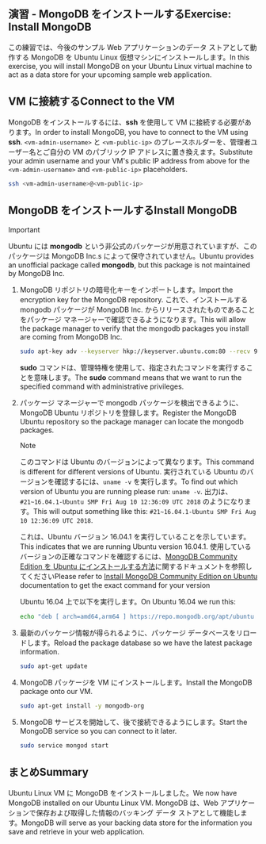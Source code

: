 ## <a name="exercise-install-mongodb"></a><span data-ttu-id="2616b-101">演習 - MongoDB をインストールする</span><span class="sxs-lookup"><span data-stu-id="2616b-101">Exercise: Install MongoDB</span></span>

<span data-ttu-id="2616b-102">この練習では、今後のサンプル Web アプリケーションのデータ ストアとして動作する MongoDB を Ubuntu Linux 仮想マシンにインストールします。</span><span class="sxs-lookup"><span data-stu-id="2616b-102">In this exercise, you will install MongoDB on your Ubuntu Linux virtual machine to act as a data store for your upcoming sample web application.</span></span>

## <a name="connect-to-the-vm"></a><span data-ttu-id="2616b-103">VM に接続する</span><span class="sxs-lookup"><span data-stu-id="2616b-103">Connect to the VM</span></span>

<span data-ttu-id="2616b-104">MongoDB をインストールするには、**ssh** を使用して VM に接続する必要があります。</span><span class="sxs-lookup"><span data-stu-id="2616b-104">In order to install MongoDB, you have to connect to the VM using **ssh**.</span></span> <span data-ttu-id="2616b-105">`<vm-admin-username>` と `<vm-public-ip>` のプレースホルダーを、管理者ユーザー名とご自分の VM のパブリック IP アドレスに置き換えます。</span><span class="sxs-lookup"><span data-stu-id="2616b-105">Substitute your admin username and your VM's public IP address from above for the `<vm-admin-username>` and `<vm-public-ip>` placeholders.</span></span>

```bash
ssh <vm-admin-username>@<vm-public-ip>
```

## <a name="install-mongodb"></a><span data-ttu-id="2616b-106">MongoDB をインストールする</span><span class="sxs-lookup"><span data-stu-id="2616b-106">Install MongoDB</span></span>

> [!Important]
> <span data-ttu-id="2616b-107">Ubuntu には **mongodb** という非公式のパッケージが用意されていますが、このパッケージは MongoDB Inc.s によって保守されていません。</span><span class="sxs-lookup"><span data-stu-id="2616b-107">Ubuntu provides an unofficial package called **mongodb**, but this package is not maintained by MongoDB Inc.</span></span>

1. <span data-ttu-id="2616b-108">MongoDB リポジトリの暗号化キーをインポートします。</span><span class="sxs-lookup"><span data-stu-id="2616b-108">Import the encryption key for the MongoDB repository.</span></span> <span data-ttu-id="2616b-109">これで、インストールする mongodb パッケージが MongoDB Inc. からリリースされたものであることをパッケージ マネージャーで確認できるようになります。</span><span class="sxs-lookup"><span data-stu-id="2616b-109">This will allow the package manager to verify that the mongodb packages you install are coming from MongoDB Inc.</span></span>

    ```bash
    sudo apt-key adv --keyserver hkp://keyserver.ubuntu.com:80 --recv 9DA31620334BD75D9DCB49F368818C72E52529D4
    ```

    <span data-ttu-id="2616b-110">**sudo** コマンドは、管理特権を使用して、指定されたコマンドを実行することを意味します。</span><span class="sxs-lookup"><span data-stu-id="2616b-110">The **sudo** command means that we want to run the specified command with administrative privileges.</span></span>

1. <span data-ttu-id="2616b-111">パッケージ マネージャーで mongodb パッケージを検出できるように、MongoDB Ubuntu リポジトリを登録します。</span><span class="sxs-lookup"><span data-stu-id="2616b-111">Register the MongoDB Ubuntu repository so the package manager can locate the mongodb packages.</span></span>

    > [!NOTE]
    > <span data-ttu-id="2616b-112">このコマンドは Ubuntu のバージョンによって異なります。</span><span class="sxs-lookup"><span data-stu-id="2616b-112">This command is different for different versions of Ubuntu.</span></span> <span data-ttu-id="2616b-113">実行されている Ubuntu のバージョンを確認するには、`uname -v` を実行します。</span><span class="sxs-lookup"><span data-stu-id="2616b-113">To find out which version of Ubuntu you are running please run: `uname -v`.</span></span>
    > <span data-ttu-id="2616b-114">出力は、`#21~16.04.1-Ubuntu SMP Fri Aug 10 12:36:09 UTC 2018` のようになります。</span><span class="sxs-lookup"><span data-stu-id="2616b-114">This will output something like this: `#21~16.04.1-Ubuntu SMP Fri Aug 10 12:36:09 UTC 2018`.</span></span>
    >
    > <span data-ttu-id="2616b-115">これは、Ubuntu バージョン 16.04.1 を実行していることを示しています。</span><span class="sxs-lookup"><span data-stu-id="2616b-115">This indicates that we are running Ubuntu version 16.04.1.</span></span>
    > <span data-ttu-id="2616b-116">使用しているバージョンの正確なコマンドを確認するには、[MongoDB Community Edition を Ubuntu にインストールする方法](https://docs.mongodb.com/manual/tutorial/install-mongodb-on-ubuntu/)に関するドキュメントを参照してください</span><span class="sxs-lookup"><span data-stu-id="2616b-116">Please refer to [Install MongoDB Community Edition on Ubuntu](https://docs.mongodb.com/manual/tutorial/install-mongodb-on-ubuntu/) documentation to get the exact command for your version</span></span>

    <span data-ttu-id="2616b-117">Ubuntu 16.04 上で以下を実行します。</span><span class="sxs-lookup"><span data-stu-id="2616b-117">On Ubuntu 16.04 we run this:</span></span>

    ```bash
    echo "deb [ arch=amd64,arm64 ] https://repo.mongodb.org/apt/ubuntu xenial/mongodb-org/4.0 multiverse" | sudo tee /etc/apt/sources.list.d/mongodb-org-4.0.list
    ```

1. <span data-ttu-id="2616b-118">最新のパッケージ情報が得られるように、パッケージ データベースをリロードします。</span><span class="sxs-lookup"><span data-stu-id="2616b-118">Reload the package database so we have the latest package information.</span></span>

    ```bash
    sudo apt-get update
    ```

1. <span data-ttu-id="2616b-119">MongoDB パッケージを VM にインストールします。</span><span class="sxs-lookup"><span data-stu-id="2616b-119">Install the MongoDB package onto our VM.</span></span>

    ```bash
    sudo apt-get install -y mongodb-org
    ```

1. <span data-ttu-id="2616b-120">MongoDB サービスを開始して、後で接続できるようにします。</span><span class="sxs-lookup"><span data-stu-id="2616b-120">Start the MongoDB service so you can connect to it later.</span></span>

    ```bash
    sudo service mongod start
    ```

## <a name="summary"></a><span data-ttu-id="2616b-121">まとめ</span><span class="sxs-lookup"><span data-stu-id="2616b-121">Summary</span></span>

<span data-ttu-id="2616b-122">Ubuntu Linux VM に MongoDB をインストールしました。</span><span class="sxs-lookup"><span data-stu-id="2616b-122">We now have MongoDB installed on our Ubuntu Linux VM.</span></span> <span data-ttu-id="2616b-123">MongoDB は、Web アプリケーションで保存および取得した情報のバッキング データ ストアとして機能します。</span><span class="sxs-lookup"><span data-stu-id="2616b-123">MongoDB will serve as your backing data store for the information you save and retrieve in your web application.</span></span>
